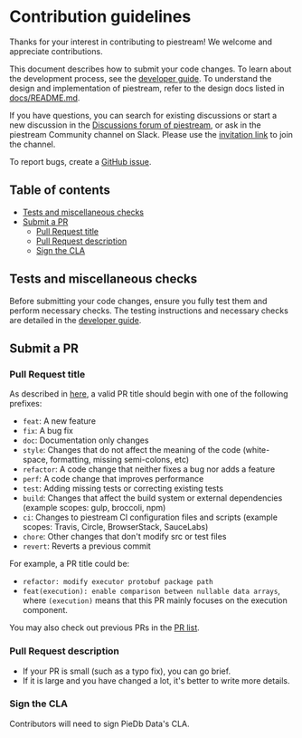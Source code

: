 # Contribution guidelines

Thanks for your interest in contributing to piestream! We welcome and appreciate contributions.

This document describes how to submit your code changes. To learn about the development process, see the [developer guide](docs/developer-guide.md). To understand the design and implementation of piestream, refer to the design docs listed in [docs/README.md](docs/README.md).

If you have questions, you can search for existing discussions or start a new discussion in the [Discussions forum of piestream](https://github.com/piestreamlabs/piestream/discussions), or ask in the piestream Community channel on Slack. Please use the [invitation link](https://join.slack.com/t/piestream-community/shared_invite/zt-120rft0mr-d8uGk3d~NZiZAQWPnElOfw) to join the channel.

To report bugs, create a [GitHub issue](https://github.com/piestreamlabs/piestream/issues/new/choose).


## Table of contents

  - [Tests and miscellaneous checks](#tests-and-miscellaneous-checks)
  - [Submit a PR](#submit-a-pr)
    - [Pull Request title](#pull-request-title)
    - [Pull Request description](#pull-request-description)
    - [Sign the CLA](#sign-the-cla)

## Tests and miscellaneous checks

Before submitting your code changes, ensure you fully test them and perform necessary checks. The testing instructions and necessary checks are detailed in the [developer guide](docs/developer-guide.md#test-your-code-changes).

## Submit a PR

### Pull Request title

As described in [here](https://github.com/commitizen/conventional-commit-types/blob/master/index.json), a valid PR title should begin with one of the following prefixes:

- `feat`: A new feature
- `fix`: A bug fix
- `doc`: Documentation only changes
- `style`: Changes that do not affect the meaning of the code (white-space, formatting, missing semi-colons, etc)
- `refactor`: A code change that neither fixes a bug nor adds a feature
- `perf`: A code change that improves performance
- `test`: Adding missing tests or correcting existing tests
- `build`: Changes that affect the build system or external dependencies (example scopes: gulp, broccoli, npm)
- `ci`: Changes to piestream CI configuration files and scripts (example scopes: Travis, Circle, BrowserStack, SauceLabs)
- `chore`: Other changes that don't modify src or test files
- `revert`: Reverts a previous commit

For example, a PR title could be:

- `refactor: modify executor protobuf package path`
- `feat(execution): enable comparison between nullable data arrays`, where `(execution)` means that this PR mainly focuses on the execution component.

You may also check out previous PRs in the [PR list](https://github.com/piestreamlabs/piestream/pulls).

### Pull Request description

- If your PR is small (such as a typo fix), you can go brief.
- If it is large and you have changed a lot, it's better to write more details.

### Sign the CLA

Contributors will need to sign PieDb Data's CLA.

